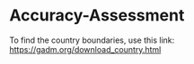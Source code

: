 # Accuracy-Assessment
To find the country boundaries, use this link: https://gadm.org/download_country.html 

